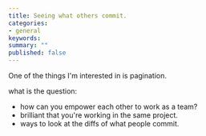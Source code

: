 ```yaml
---
title: Seeing what others commit.
categories:
- general
keywords: 
summary: ""
published: false
---
```


One of the things I'm interested in is pagination.

what is the question:

- how can you empower each other to work as a team?
- brilliant that you're working in the same project.
- ways to look at the diffs of what people commit.